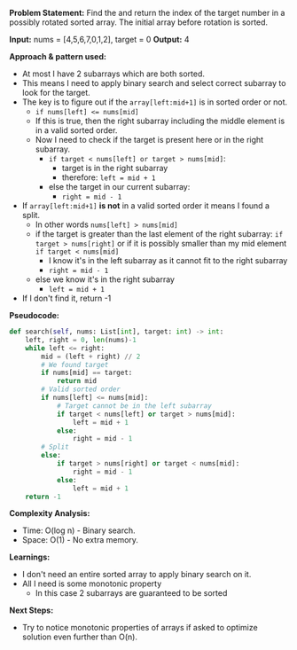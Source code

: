 **Problem Statement:**
Find the and return the index of the target number in a possibly rotated sorted array. The initial array before rotation is sorted.

**Input:** nums = [4,5,6,7,0,1,2], target = 0
**Output:** 4

**Approach & pattern used:**
- At most I have 2 subarrays which are both sorted.
- This means I need to apply binary search and select correct subarray to look for the target.
- The key is to figure out if the `array[left:mid+1]` is in sorted order or not.
	- `if nums[left] <= nums[mid]`
	- If this is true, then the right subarray including the middle element is in a valid sorted order.
	- Now I need to check if the target is present here or in the right subarray.
		- `if target < nums[left] or target > nums[mid]`:
			- target is in the right subarray
			- therefore: `left = mid + 1`
		- else the target in our current subarray:
			- `right = mid - 1`
- If `array[left:mid+1]` **is not** in a valid sorted order it means I found a split.
	- In other words `nums[left] > nums[mid]`
	- if the target is greater than the last element of the right subarray: `if target > nums[right]` or if it is possibly smaller than my mid element `if target < nums[mid]`
		- I know it's in the left subarray as it cannot fit to the right subarray
		- `right = mid - 1`
	- else we know it's in the right subarray
		- `left = mid + 1`
- If I don't find it, return -1

**Pseudocode:**

```python
def search(self, nums: List[int], target: int) -> int:
	left, right = 0, len(nums)-1
	while left <= right:
		mid = (left + right) // 2
		# We found target
		if nums[mid] == target:
			return mid
		# Valid sorted order
		if nums[left] <= nums[mid]:
			# Target cannot be in the left subarray
			if target < nums[left] or target > nums[mid]:
				left = mid + 1
			else:
				right = mid - 1
		# Split
		else:
			if target > nums[right] or target < nums[mid]:
				right = mid - 1
			else:
				left = mid + 1
	return -1
```

**Complexity Analysis:**

- Time: O(log n) - Binary search.
- Space: O(1) - No extra memory.

**Learnings:**

- I don't need an entire sorted array to apply binary search on it.
- All I need is some monotonic property
	- In this case 2 subarrays are guaranteed to be sorted

**Next Steps:**

- Try to notice monotonic properties of arrays if asked to optimize solution even further than O(n).
